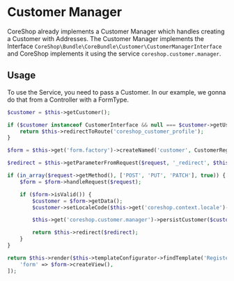 # Customer Manager

CoreShop already implements a Customer Manager which handles creating a Customer with Addresses.
The Customer Manager implements the Interface `CoreShop\Bundle\CoreBundle\Customer\CustomerManagerInterface` and
CoreShop implements it using the service `coreshop.customer.manager`.

## Usage

To use the Service, you need to pass a Customer.
In our example, we gonna do that from a Controller with a FormType.

```php
$customer = $this->getCustomer();

if ($customer instanceof CustomerInterface && null === $customer->getUser()) {
    return $this->redirectToRoute('coreshop_customer_profile');
}

$form = $this->get('form.factory')->createNamed('customer', CustomerRegistrationType::class, $this->get('coreshop.factory.customer')->createNew());

$redirect = $this->getParameterFromRequest($request, '_redirect', $this->generateUrl('coreshop_customer_profile'));

if (in_array($request->getMethod(), ['POST', 'PUT', 'PATCH'], true)) {
    $form = $form->handleRequest($request);

    if ($form->isValid()) {
        $customer = $form->getData();
        $customer->setLocaleCode($this->get('coreshop.context.locale')->getLocaleCode());

        $this->get('coreshop.customer.manager')->persistCustomer($customer);

        return $this->redirect($redirect);
    }
}

return $this->render($this->templateConfigurator->findTemplate('Register/register.html'), [
    'form' => $form->createView(),
]);
```